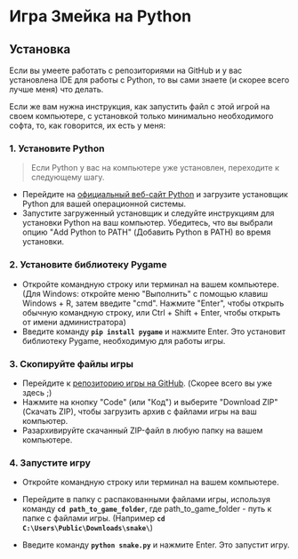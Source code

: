 # Игра Змейка на Python

## Установка

Если вы умеете работать с репозиториями на GitHub и у вас установлена IDE для работы с Python, то вы сами знаете (и скорее всего лучше меня) что делать.

Если же вам нужна инструкция, как запустить файл с этой игрой на своем компьютере, с установкой только минимально необходимого софта, то, как говорится, их есть у меня:

### 1. Установите Python

> Если Python у вас на компьютере уже установлен,
> переходите к следующему шагу.

- Перейдите на [официальный веб-сайт Python] и загрузите установщик Python для вашей операционной системы.
- Запустите загруженный установщик и следуйте инструкциям для установки Python на ваш компьютер. Убедитесь, что вы выбрали опцию "Add Python to PATH" (Добавить Python в PATH) во время установки.

### 2. Установите библиотеку Pygame

- Откройте командную строку или терминал на вашем компьютере. (Для Windows: откройте меню "Выполнить" с помощью клавиш Windows + R, затем введите "cmd". Нажмите "Enter", чтобы открыть обычную командную строку, или Ctrl + Shift + Enter, чтобы открыть от имени администратора)
- Введите команду **`pip install pygame`** и нажмите Enter. Это установит библиотеку Pygame, необходимую для работы игры.

### 3. Скопируйте файлы игры

- Перейдите к [репозиторию игры на GitHub]. (Скорее всего вы уже здесь ;)
- Нажмите на кнопку "Code" (или "Код") и выберите "Download ZIP" (Скачать ZIP), чтобы загрузить архив с файлами игры на ваш компьютер.
- Разархивируйте скачанный ZIP-файл в любую папку на вашем компьютере.

### 4. Запустите игру

- Откройте командную строку или терминал на вашем компьютере.
- Перейдите в папку с распакованными файлами игры, используя команду **`cd path_to_game_folder`**, где path_to_game_folder - путь к папке с файлами игры. (Например **`cd C:\Users\Public\Downloads\snake\`**)
- Введите команду **`python snake.py`** и нажмите Enter. Это запустит игру.

   [официальный веб-сайт Python]: <https://www.python.org/>
   [репозиторию игры на GitHub]: <https://github.com/Vitaliy-Mironov/snake_game/>
